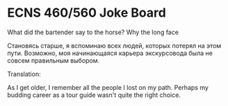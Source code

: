 # ECNS 460/560 Joke Board

What did the bartender say to the horse? Why the long face

Становясь старше, я вспоминаю всех людей, которых потерял на этом пути. Возможно, моя начинающаяся карьера экскурсовода была не совсем правильным выбором. 

Translation: 

As I get older, I remember all the people I lost on my path. Perhaps my budding career as a tour guide wasn't quite the right choice.


